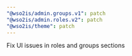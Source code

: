 ```yaml
---
"@wso2is/admin.groups.v1": patch
"@wso2is/admin.roles.v2": patch
"@wso2is/theme": patch
---
```


Fix UI issues in roles and groups sections
